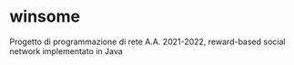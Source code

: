 # winsome
Progetto di programmazione di rete A.A. 2021-2022, reward-based social network implementato in Java

